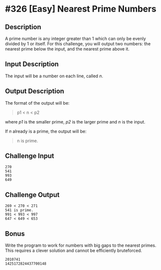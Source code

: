 # #326 [Easy] Nearest Prime Numbers

## Description

A prime number is any integer greater than 1 which can only be evenly divided by 1 or itself. For this challenge, you will output two numbers: the nearest prime below the input, and the nearest prime above it.

## Input Description

The input will be a number on each line, called *n*.

## Output Description

The format of the output will be:

> p1 < n < p2

where *p1* is the smaller prime, *p2* is the larger prime and *n* is the input.

If *n* already is a prime, the output will be:

> n is prime.

## Challenge Input

```
270  
541  
993  
649
```

## Challenge Output

```
269 < 270 < 271  
541 is prime.  
991 < 993 < 997  
647 < 649 < 653
```

## Bonus

Write the program to work for numbers with big gaps to the nearest primes. This requires a clever solution and cannot be efficiently bruteforced.

```
2010741
1425172824437700148
```